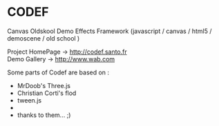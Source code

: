 CODEF
=====

Canvas Oldskool Demo Effects Framework (javascript / canvas / html5 / demoscene / old school )

Project HomePage -> http://codef.santo.fr<br>
Demo Gallery -> http://www.wab.com


Some parts of Codef are based on :

* MrDoob's Three.js
* Christian Corti's flod
* tween.js
* 
* thanks to them... ;)

